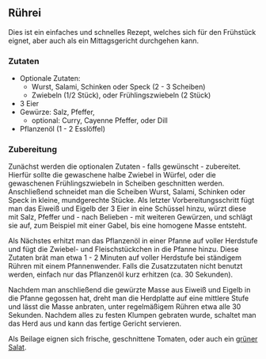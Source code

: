 ## Rührei

Dies ist ein einfaches und schnelles Rezept, welches sich für den Frühstück eignet, aber auch als ein Mittagsgericht durchgehen kann.

### Zutaten

* Optionale Zutaten:
  * Wurst, Salami, Schinken oder Speck (2 - 3 Scheiben)
  * Zwiebeln (1/2 Stück), oder Frühlingszwiebeln (2 Stück) 
* 3 Eier
* Gewürze: Salz, Pfeffer,
  * optional: Curry, Cayenne Pfeffer, oder Dill
* Pflanzenöl (1 - 2 Esslöffel)

### Zubereitung

Zunächst werden die optionalen Zutaten - falls gewünscht - zubereitet.
Hierfür sollte die gewaschene halbe Zwiebel in Würfel, oder die gewaschenen Frühlingszwiebeln in Scheiben geschnitten werden.
Anschließend schneidet man die Scheiben Wurst, Salami, Schinken oder Speck in kleine, mundgerechte Stücke.
Als letzter Vorbereitungsschritt fügt man das Eiweiß und Eigelb der 3 Eier in eine Schüssel hinzu, würzt diese mit Salz, Pfeffer und - nach Belieben - mit weiteren Gewürzen,
und schlägt sie auf, zum Beispiel mit einer Gabel, bis eine homogene Masse entsteht.

Als Nächstes erhitzt man das Pflanzenöl in einer Pfanne auf voller Herdstufe und fügt die Zwiebel- und Fleischstückchen in die Pfanne hinzu.
Diese Zutaten brät man etwa 1 - 2 Minuten auf voller Herdstufe bei ständigem Rühren mit einem Pfannenwender.
Falls die Zusatzzutaten nicht benutzt werden, einfach nur das Pflanzenöl kurz erhitzen (ca. 30 Sekunden).

Nachdem man anschließend die gewürzte Masse aus Eiweiß und Eigelb in die Pfanne gegossen hat, dreht man die Herdplatte auf eine mittlere Stufe und lässt die Masse anbraten,
unter regelmäßigem Rühren etwa alle 30 Sekunden. Nachdem alles zu festen Klumpen gebraten wurde, schaltet man das Herd aus und kann das fertige Gericht servieren.

Als Beilage eignen sich frische, geschnittene Tomaten, oder auch ein [grüner Salat](Salat.md).

